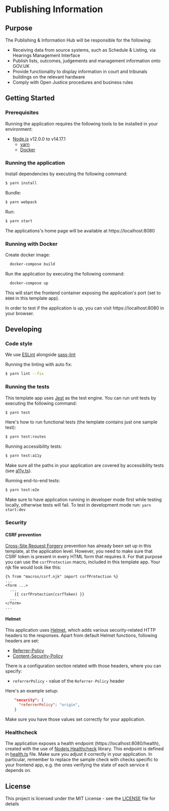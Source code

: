 # Publishing Information

## Purpose

The Publishing & Information Hub will be responsible for the following:
* Receiving data from source systems, such as Schedule & Listing, via Hearings Management Interface
* Publish lists, outcomes, judgements and management information onto GOV.UK
* Provide functionality to display information in court and tribunals buildings on the relevant hardware
* Comply with Open Justice procedures and business rules


## Getting Started

### Prerequisites

Running the application requires the following tools to be installed in your environment:

* [Node.js](https://nodejs.org/) v12.0.0 to v14.17.1
  * [yarn](https://yarnpkg.com/)
  * [Docker](https://www.docker.com)

### Running the application

Install dependencies by executing the following command:

 ```bash
$ yarn install
 ```
Bundle:

```bash
$ yarn webpack
```

Run:

```bash
$ yarn start
```

The applications's home page will be available at https://localhost:8080

### Running with Docker

Create docker image:

```bash
  docker-compose build
```

Run the application by executing the following command:

```bash
  docker-compose up
```

This will start the frontend container exposing the application's port
(set to `8080` in this template app).

In order to test if the application is up, you can visit https://localhost:8080 in your browser.

## Developing

### Code style

We use [ESLint](https://github.com/typescript-eslint/typescript-eslint)
alongside [sass-lint](https://github.com/sasstools/sass-lint)

Running the linting with auto fix:
```bash
$ yarn lint --fix
```

### Running the tests

This template app uses [Jest](https://jestjs.io//) as the test engine. You can run unit tests by executing
the following command:

```bash
$ yarn test
```

Here's how to run functional tests (the template contains just one sample test):

```bash
$ yarn test:routes
```

Running accessibility tests:

```bash
$ yarn test:a11y
```

Make sure all the paths in your application are covered by accessibility tests (see [a11y.ts](src/test/a11y/a11y.ts)).

Running end-to-end tests:
```bash
$ yarn test:e2e
``` 
Make sure to have application running in developer mode first while testing locally, otherwise tests will fail. To test in development mode run: `yarn start:dev`

### Security

#### CSRF prevention

[Cross-Site Request Forgery](https://github.com/pillarjs/understanding-csrf) prevention has already been
set up in this template, at the application level. However, you need to make sure that CSRF token
is present in every HTML form that requires it. For that purpose you can use the `csrfProtection` macro,
included in this template app. Your njk file would look like this:

```
{% from "macros/csrf.njk" import csrfProtection %}
...
<form ...>
  ...
    {{ csrfProtection(csrfToken) }}
  ...
</form>
...
```

#### Helmet

This application uses [Helmet](https://helmetjs.github.io/), which adds various security-related HTTP headers
to the responses. Apart from default Helmet functions, following headers are set:

* [Referrer-Policy](https://helmetjs.github.io/docs/referrer-policy/)
* [Content-Security-Policy](https://helmetjs.github.io/docs/csp/)

There is a configuration section related with those headers, where you can specify:
* `referrerPolicy` - value of the `Referrer-Policy` header


Here's an example setup:

```json
    "security": {
      "referrerPolicy": "origin",
    }
```

Make sure you have those values set correctly for your application.

### Healthcheck

The application exposes a health endpoint (https://localhost:8080/health), created with the use of
[Nodejs Healthcheck](https://github.com/hmcts/nodejs-healthcheck) library. This endpoint is defined
in [health.ts](src/main/routes/pages/health.ts) file. Make sure you adjust it correctly in your application.
In particular, remember to replace the sample check with checks specific to your frontend app,
e.g. the ones verifying the state of each service it depends on.

## License

This project is licensed under the MIT License - see the [LICENSE](LICENSE) file for details
